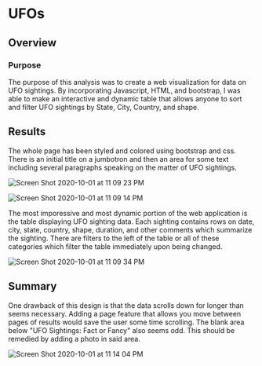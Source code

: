 # UFOs

## Overview


### Purpose
The purpose of this analysis was to create a web visualization for data on UFO sightings. By incorporating Javascript, HTML, and bootstrap, I was 
able to make an interactive and dynamic table that allows anyone to sort and filter UFO sightings by State, City, Country, and shape.

## Results
The whole page has been styled and colored using bootstrap and css. There is an initial title on a jumbotron and then an area for some text including 
several paragraphs speaking on the matter of UFO sightings.

![Screen Shot 2020-10-01 at 11 09 23 PM](https://user-images.githubusercontent.com/66881241/94893142-50cb1480-043b-11eb-9526-c5f700c8eb00.png)

![Screen Shot 2020-10-01 at 11 09 14 PM](https://user-images.githubusercontent.com/66881241/94893160-5c1e4000-043b-11eb-9d68-ab241dd8573d.png)

The most imporessive and most dynamic portion of the web application is the table displaying UFO sighting data. Each sighting contains rows on date, 
city, state, country, shape, duration, and other comments which summarize the sighting. There are filters to the left of the table or all of these
categories which filter the table immediately upon being changed.

![Screen Shot 2020-10-01 at 11 09 34 PM](https://user-images.githubusercontent.com/66881241/94893123-44df5280-043b-11eb-9b08-5ec3826bbb4c.png)

## Summary
One drawback of this design is that the data scrolls down for longer than seems necessary. Adding a page feature that allows you move between pages of 
results would save the user some time scrolling. The blank area below "UFO Sightings: Fact or Fancy" also seems odd. This should be remedied by adding 
a photo in said area.

![Screen Shot 2020-10-01 at 11 14 04 PM](https://user-images.githubusercontent.com/66881241/94893353-d2bb3d80-043b-11eb-9dcc-f1bd655fcb31.png)
